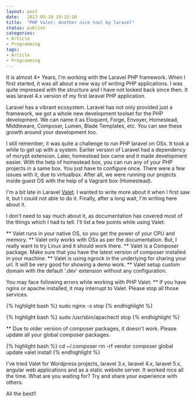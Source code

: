 ```yaml
---
layout: post
date:   2017-05-18 19:15:10
title:  "PHP Valet: Another nice tool by laravel"
status: publish
categories:
- Article
- Programming
tags:
- Article
- Programming
---
```


It is almost 4+ Years, I'm working with the Laravel PHP framework. When I first started, it was all about a new way of writing PHP applications. I was quite impressed with the structure and I have not looked back since then. It was laravel 4.x version of my first laravel PHP application.

Laravel has a vibrant ecosystem. Laravel has not only provided just a framework, we got a whole new development toolset for the PHP development. We can name it as Eloquent, Forge, Envoyer, Homestead, Middleware, Composer, Lumen, Blade Templates, etc. You can see these growth around your development too.

I still remember, it was quite a challenge to run PHP laravel on OSx. It took a while to get up with a system. Earlier version of Laravel had a dependency of mcrypt extension. Later, homestead box came and it made development easier. With the help of homestead box, you can run any of your PHP projects in a same box. You just have to configure once. There were a few issues with it, due to virtualbox. After all, we were running our projects inside guest OS with the help of a Vagrant box (Homestead).

I'm a bit late in Laravel [Valet](https://laravel.com/docs/5.4/valet). I wanted to write more about it when I first saw it, but I could not able to do it. Finally, after a long wait, I'm writing here about it.

I don't need to say much about it, as documentation has covered most of the things which I had to tell. I'll list a few points while using Valet:

** Valet runs in your native OS, so you get the power of your CPU and memory.
** Valet only works with OSx as per the documentation. But, I really want to try Linux and it should work there.
** Valet is a Composer package. Make sure that you have the latest version of composer installed in your machine.
** Valet is using ngrock in the underlying for sharing your url. It will be very good for showing a demo work.
** Valet setup custom domain with the default '.dev' extension without any configuration.

You may face following errors while working with PHP Valet:
** If you have nginx or apache installed, it may interrupt to Valet. Please stop all those services.

{% highlight bash %}
sudo nginx -s stop
{% endhighlight %}

{% highlight bash %}
sudo /usr/sbin/apachectl stop
{% endhighlight %}

** Due to older version of composer packages, it doesn't work. Please update all your global composer packages.

{% highlight bash %}
cd ~/.composer
rm -rf vendor
composer global update
valet install
{% endhighlight %}

I've tried Valet for Wordpress projects, laravel 3.x, laravel 4.x, laravel 5.x, angular web applications and as a static website server. It worked nice all the time. What are you waiting for? Try and share your experience with others.

All the best!!